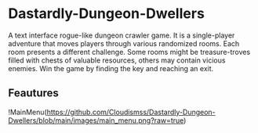 # Dastardly-Dungeon-Dwellers
A text interface rogue-like dungeon crawler game. It is a single-player adventure that moves players through various randomized rooms. Each room presents a different challenge. Some rooms might be treasure-troves filled with chests of valuable resources, others may contain vicious enemies. Win the game by finding the key and reaching an exit.

## Feautures

!MainMenu(https://github.com/Cloudismss/Dastardly-Dungeon-Dwellers/blob/main/images/main_menu.png?raw=true)
